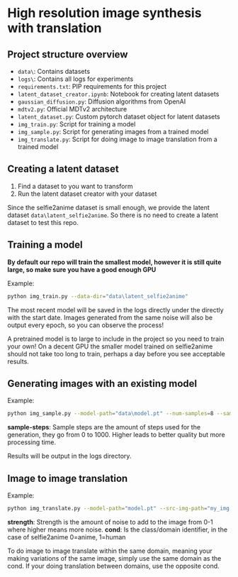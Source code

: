 # High resolution image synthesis with translation

## Project structure overview

- `data\`: Contains datasets
- `logs\`: Contains all logs for experiments
- `requirements.txt`: PIP requirements for this project
- `latent_dataset_creator.ipynb`: Notebook for creating latent datasets
- `gaussian_diffusion.py`: Diffusion algorithms from OpenAI
- `mdtv2.py`: Official MDTv2 architecture
- `latent_dataset.py`: Custom pytorch dataset object for latent datasets
- `img_train.py`: Script for training a model
- `img_sample.py`: Script for generating images from a trained model
- `img_translate.py`: Script for doing image to image translation from a trained model

## Creating a latent dataset

1. Find a dataset to you want to transform
2. Run the latent dataset creator with your dataset

Since the selfie2anime dataset is small enough, we provide the latent dataset `data\latent_selfie2anime`. So there is no need to create a latent dataset to test this repo.

## Training a model

**By default our repo will train the smallest model, however it is still quite large, so make sure you have a good enough GPU**

Example:
```bash
python img_train.py --data-dir="data\latent_selfie2anime"
```

The most recent model will be saved in the logs directly under the directly with the start date. Images generated from the same noise will also be output every epoch, so you can observe the process!

A pretrained model is to large to include in the project so you need to train your own! On a decent GPU the smaller model trained on selfie2anime should not take too long to train, perhaps a day before you see acceptable results.

## Generating images with an existing model

Example:
```bash
python img_sample.py --model-path="data\model.pt" --num-samples=8 --sample-steps=250
```

**sample-steps**: Sample steps are the amount of steps used for the generation, they go from 0 to 1000. Higher leads to better quality but more processing time.

Results will be output in the logs directory.

## Image to image translation

Example:
```bash
python img_translate.py --model-path="model.pt" --src-img-path="my_img.png" --strength=0.4 --cond=0
```

**strength**: Strength is the amount of noise to add to the image from 0-1 where higher means more noise.
**cond**: Is the class/domain identifier, in the case of selfie2anime 0=anime, 1=human

To do image to image translate within the same domain, meaning your making variations of the same image, simply use the same domain as the cond. If your doing translation between domains, use the opposite cond.


